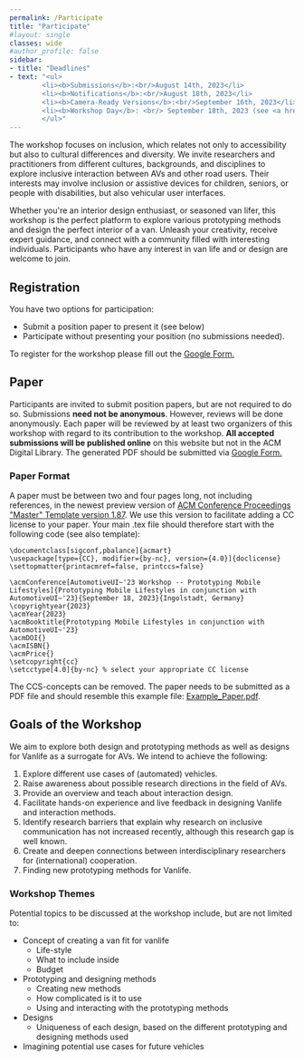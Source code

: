 ```yaml
---
permalink: /Participate
title: "Participate"
#layout: single
classes: wide
#author_profile: false
sidebar:
- title: "Deadlines"
- text: "<ul>
        <li><b>Submissions</b>:<br/>August 14th, 2023</li>
        <li><b>Notifications</b>:<br/>August 18th, 2023</li>
        <li><b>Camera-Ready Versions</b>:<br/>September 16th, 2023</li>
        <li><b>Workshop Day</b>: <br/> September 18th, 2023 (see <a href='Schedule'>Schedule</a>)</li>
        </ul>"
---
```

The workshop focuses on inclusion, which relates not only to accessibility but also to cultural differences and diversity.
We invite researchers and practitioners from different cultures, backgrounds, and disciplines to explore inclusive
interaction between AVs and other road users. Their interests may involve inclusion or assistive devices for children,
seniors, or people with disabilities, but also vehicular user interfaces. 

Whether you're an interior design enthusiast, or seasoned van lifer, this workshop is the perfect platform to explore various prototyping methods and design the perfect interior of a van. Unleash your creativity, receive expert guidance, and connect with a community filled with interesting individuals. Participants who have any interest in van life and or design are welcome to join. 

## Registration
You have two options for participation: 
* Submit a position paper to present it (see below)
* Participate without presenting your position (no submissions needed). 


To register for the workshop please fill out the <a href="https://docs.google.com/forms/d/e/1FAIpQLScBMCOIWrQfsISUA3Z47zBlSdPpfKoFzmL4TD-SioOGlIoBNw/viewform?usp=sf_link" target="_blank">Google Form.</a>

## Paper 
Participants are invited to submit position papers, but are not required to do so. 
Submissions **need not be anonymous**. However, reviews will be done anonymously. Each paper will be reviewed by at least two organizers of this workshop with regard to its contribution to the workshop. **All accepted submissions will be published online** on this website but not in the ACM Digital Library. 
The generated PDF should be submitted via <a href="https://docs.google.com/forms/d/e/1FAIpQLScBMCOIWrQfsISUA3Z47zBlSdPpfKoFzmL4TD-SioOGlIoBNw/viewform?usp=sf_link" target="_blank">Google Form.</a>

### Paper Format 
A paper must be between two and four pages long, not including references, in the newest preview version of [ACM Conference Proceedings "Master" Template version 1.87](https://github.com/a3ws/acmart_workshoptemplate/releases/download/1.87-a3ws/template_1.87.zip). 
We use this version to facilitate adding a CC license to your paper. Your main .tex file should therefore start with the following code (see also template):
```
\documentclass[sigconf,pbalance]{acmart}
\usepackage[type={CC}, modifier={by-nc}, version={4.0}]{doclicense}
\settopmatter{printacmref=false, printccs=false}

\acmConference[AutomotiveUI~'23 Workshop -- Prototyping Mobile Lifestyles]{Prototyping Mobile Lifestyles in conjunction with AutomotiveUI~'23}{September 18, 2023}{Ingolstadt, Germany}
\copyrightyear{2023}
\acmYear{2023}
\acmBooktitle{Prototyping Mobile Lifestyles in conjunction with AutomotiveUI~'23}
\acmDOI{}
\acmISBN{}
\acmPrice{}
\setcopyright{cc}
\setcctype[4.0]{by-nc} % select your appropriate CC license
```
The CCS-concepts can be removed. 
The paper needs to be submitted as a PDF file and should resemble this example file: [Example_Paper.pdf]({{site.baseurl}}/assets/ACM_Conference_Proceedings_Example.pdf).

<!-- ### Video Format
To submit a video, authors must create a PDF file containing their names, the title of the video, and the URL to the video file. 
The video must remain online until the decision deadline. 
Video formats should have a resolution of at least 1080p or 1080x1920 px. 
The audio bitrate should be at least 128 kbps for Mono, or 384 kbps for Stereo sound. 
Video contents are expected to contain captions for increased accessibility. 
Authors are free to structure their videos as they see fit, as long as they stay within three minutes. 
For example, a simple way to create a video could be to record a Pecha-Kucha style presentation [[3](/References/#ref3)]. 
Videos should not contain advertisements or be heavily promotional. 
The prepared PDF should be submitted via Easychair and resemble this example file: [Example_Video.pdf](../assets/Video_Example.pdf). -->

## Goals of the Workshop
We aim to explore both design and prototyping methods as well as designs for Vanlife as a surrogate for AVs. We intend
to achieve the following:
1. Explore different use cases of (automated) vehicles.
2. Raise awareness about possible research directions in the field of AVs.
3. Provide an overview and teach about interaction design.
4. Facilitate hands-on experience and live feedback in designing Vanlife and interaction methods.
5. Identify research barriers that explain why research on inclusive communication has not increased recently,
although this research gap is well known.
6. Create and deepen connections between interdisciplinary researchers for (international) cooperation.
7. Finding new prototyping methods for Vanlife.

### Workshop Themes
Potential topics to be discussed at the workshop include, but are not limited to: 
* Concept of creating a van fit for vanlife 
  * Life-style
  * What to include inside
  * Budget
* Prototyping and designing methods
  * Creating new methods
  * How complicated is it to use
  * Using and interacting with the prototyping methods
* Designs
  * Uniqueness of each design, based on the different prototyping and designing methods used
* Imagining potential use cases for future vehicles 



<!-- ## Tools Used at the Workshop
This workshop will be held remotely. It is important that participants test their tools and devices for a smooth event. 
Below, we list the currently planned tools that will be used during the workshop. 
If you see problems with these tools, feel free to contact us (see [Organizers](../Organizers) for contact details).  -->

<!-- 
### (Asynchronous) Communication
We plan to use [Slack](https://slack.com/) as communication platform for discussion before or after the workshop.  -->
